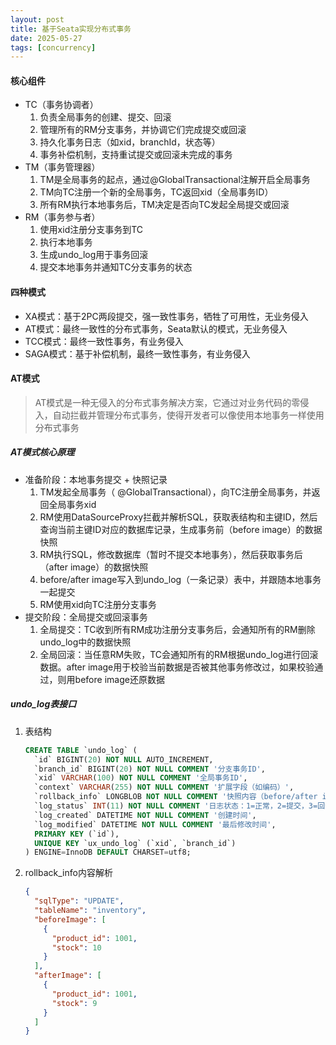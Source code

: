 ```yaml
---
layout: post
title: 基于Seata实现分布式事务
date: 2025-05-27
tags: [concurrency]
---
```


#### 核心组件
- TC（事务协调者）
  1. 负责全局事务的创建、提交、回滚
  2. 管理所有的RM分支事务，并协调它们完成提交或回滚
  3. 持久化事务日志（如xid，branchId，状态等）
  4. 事务补偿机制，支持重试提交或回滚未完成的事务
- TM（事务管理器）
  1. TM是全局事务的起点，通过@GlobalTransactional注解开启全局事务
  2. TM向TC注册一个新的全局事务，TC返回xid（全局事务ID）
  3. 所有RM执行本地事务后，TM决定是否向TC发起全局提交或回滚
- RM（事务参与者）
  1. 使用xid注册分支事务到TC
  2. 执行本地事务
  3. 生成undo_log用于事务回滚
  4. 提交本地事务并通知TC分支事务的状态

#### 四种模式
- XA模式：基于2PC两段提交，强一致性事务，牺牲了可用性，无业务侵入
- AT模式：最终一致性的分布式事务，Seata默认的模式，无业务侵入
- TCC模式：最终一致性事务，有业务侵入
- SAGA模式：基于补偿机制，最终一致性事务，有业务侵入

#### AT模式
> AT模式是一种无侵入的分布式事务解决方案，它通过对业务代码的零侵入，自动拦截并管理分布式事务，使得开发者可以像使用本地事务一样使用分布式事务

##### AT模式核心原理
- 准备阶段：本地事务提交 + 快照记录
  1. TM发起全局事务（ @GlobalTransactional），向TC注册全局事务，并返回全局事务xid
  2. RM使用DataSourceProxy拦截并解析SQL，获取表结构和主键ID，然后查询当前主键ID对应的数据库记录，生成事务前（before image）的数据快照
  3. RM执行SQL，修改数据库（暂时不提交本地事务），然后获取事务后（after image）的数据快照
  4. before/after image写入到undo_log（一条记录）表中，并跟随本地事务一起提交
  5. RM使用xid向TC注册分支事务
- 提交阶段：全局提交或回滚事务
  1. 全局提交：TC收到所有RM成功注册分支事务后，会通知所有的RM删除undo_log中的数据快照
  2. 全局回滚：当任意RM失败，TC会通知所有的RM根据undo_log进行回滚数据。after image用于校验当前数据是否被其他事务修改过，如果校验通过，则用before image还原数据

##### undo_log表接口
1. 表结构
    ```sql
    CREATE TABLE `undo_log` (
      `id` BIGINT(20) NOT NULL AUTO_INCREMENT,
      `branch_id` BIGINT(20) NOT NULL COMMENT '分支事务ID',
      `xid` VARCHAR(100) NOT NULL COMMENT '全局事务ID',
      `context` VARCHAR(255) NOT NULL COMMENT '扩展字段（如编码）',
      `rollback_info` LONGBLOB NOT NULL COMMENT '快照内容（before/after image）',
      `log_status` INT(11) NOT NULL COMMENT '日志状态：1=正常，2=提交，3=回滚中，4=已完成',
      `log_created` DATETIME NOT NULL COMMENT '创建时间',
      `log_modified` DATETIME NOT NULL COMMENT '最后修改时间',
      PRIMARY KEY (`id`),
      UNIQUE KEY `ux_undo_log` (`xid`, `branch_id`)
    ) ENGINE=InnoDB DEFAULT CHARSET=utf8;
    ```
2. rollback_info内容解析
    ```json
    {
      "sqlType": "UPDATE",
      "tableName": "inventory",
      "beforeImage": [
        {
          "product_id": 1001,
          "stock": 10
        }
      ],
      "afterImage": [
        {
          "product_id": 1001,
          "stock": 9
        }
      ]
    }
    ```



